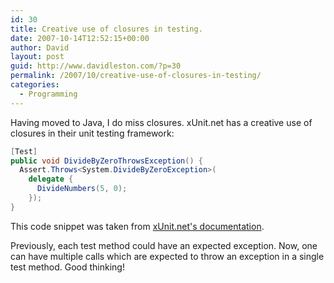 ```yaml
---
id: 30
title: Creative use of closures in testing.
date: 2007-10-14T12:52:15+00:00
author: David
layout: post
guid: http://www.davidleston.com/?p=30
permalink: /2007/10/creative-use-of-closures-in-testing/
categories:
  - Programming
---
```

Having moved to Java, I do miss closures. xUnit.net has a creative use of closures in their unit testing framework:

```csharp
[Test]
public void DivideByZeroThrowsException() {
  Assert.Throws<System.DivideByZeroException>(
    delegate {
      DivideNumbers(5, 0);
    });
}
```

This code snippet was taken from [xUnit.net's documentation](http://www.codeplex.com/xunit/Wiki/View.aspx?title=HowToUse&referringTitle=Home).

Previously, each test method could have an expected exception. Now, one can have multiple calls which are expected to throw an exception in a single test method. Good thinking!
